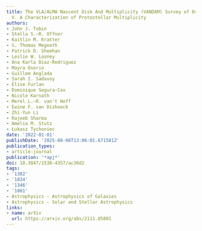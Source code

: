 ```yaml
---
title: The VLA/ALMA Nascent Disk And Multiplicity (VANDAM) Survey of Orion Protostars.
  V. A Characterization of Protostellar Multiplicity
authors:
- John J. Tobin
- Stella S.~R. Offner
- Kaitlin M. Kratter
- S. Thomas Megeath
- Patrick D. Sheehan
- Leslie W. Looney
- Ana Karla Diaz-Rodriguez
- Mayra Osorio
- Guillem Anglada
- Sarah I. Sadavoy
- Elise Furlan
- Dominique Segura-Cox
- Nicole Karnath
- Merel L.~R. van't Hoff
- Ewine F. van Dishoeck
- Zhi-Yun Li
- Rajeeb Sharma
- Amelia M. Stutz
- Łukasz Tychoniec
date: '2022-01-01'
publishDate: '2025-08-06T13:06:01.671581Z'
publication_types:
- article-journal
publication: '*apj*'
doi: 10.3847/1538-4357/ac36d2
tags:
- '1302'
- '1834'
- '1346'
- '1081'
- Astrophysics - Astrophysics of Galaxies
- Astrophysics - Solar and Stellar Astrophysics
links:
- name: arXiv
  url: https://arxiv.org/abs/2111.05801
---
```

